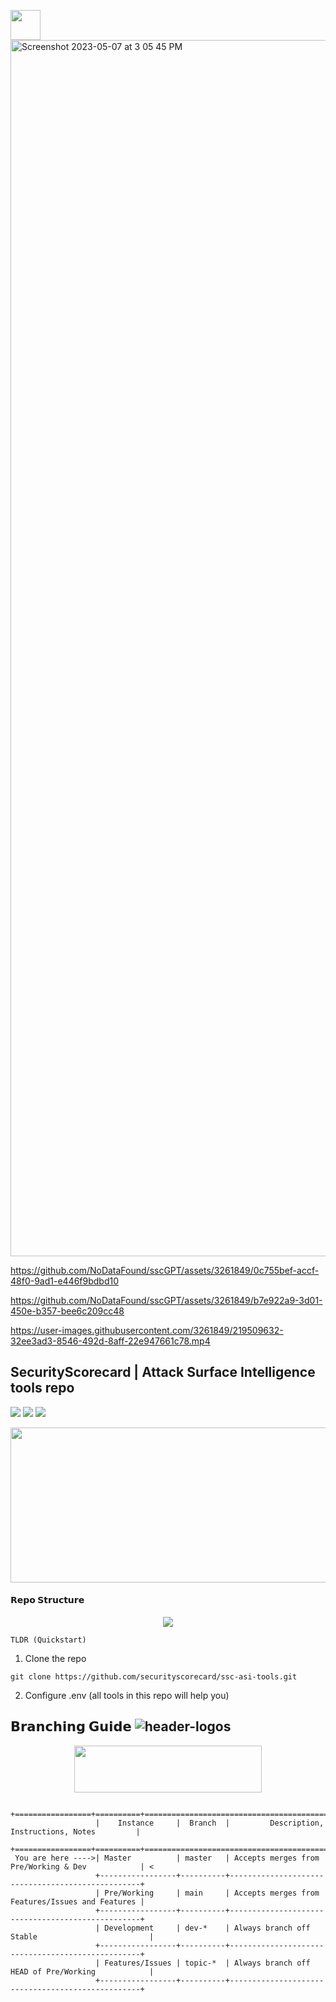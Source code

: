 
<p align="center">
<img align="left" width="48" height="48" src="https://github.com/securityscorecard/ssc-asi-tools/raw/dev/res/images/SSC.Ti.ANSI.48x48.png"></p> 

<img width="1946" alt="Screenshot 2023-05-07 at 3 05 45 PM" src="https://user-images.githubusercontent.com/3261849/236700520-eb682b95-26b6-4e9a-acd2-87343b4a4ae7.png">



https://github.com/NoDataFound/sscGPT/assets/3261849/0c755bef-accf-48f0-9ad1-e446f9bdbd10



https://github.com/NoDataFound/sscGPT/assets/3261849/b7e922a9-3d01-450e-b357-bee6c209cc48




https://user-images.githubusercontent.com/3261849/219509632-32ee3ad3-8546-492d-8aff-22e947661c78.mp4



## SecurityScorecard | Attack Surface Intelligence tools repo
![](https://img.shields.io/static/v1?label=SecurityScorecard&message=ASI&color=6747ff)
![](https://img.shields.io/github/commit-status/securityscorecard/ssc-asi-tools/master/161553007a5590614ec31def7306b371eae04947?color=blue)
![](https://img.shields.io/github/watchers/securityscorecard/ssc-asi-tools?color=black)
<p align="center">
<img align="center" width="548" height="248" src="https://github.com/securityscorecard/ssc-asi-tools/raw/dev/res/images/ssc_ansi_banner.png"></p> 

#### 𝗥𝗲𝗽𝗼 𝗦𝘁𝗿𝘂𝗰𝘁𝘂𝗿𝗲
<p align="center">
<img align="center" src="https://github.com/securityscorecard/ssc-asi-tools/raw/master/res/images/repo.png"></p> 

`TLDR (Quickstart)`

1. Clone the repo 
```
git clone https://github.com/securityscorecard/ssc-asi-tools.git
```

2. Configure .env (all tools in this repo will help you)

## 𝗕𝗿𝗮𝗻𝗰𝗵𝗶𝗻𝗴 𝗚𝘂𝗶𝗱𝗲 ![header-logos](https://img.shields.io/static/v1?label=𝗔𝗖𝗧𝗜𝗩𝗘𝗕𝗥𝗔𝗡𝗖𝗛&logo=git&message=MASTER&color=blueviolet)
<p align="center">
<img align="center" width="300" height="75" src="https://github.com/securityscorecard/ssc-asi-tools/raw/dev/res/images/branch.header.png"></p> 

```
                   +=================+==========+==================================================+
                   |    Instance     |  Branch  |         Description, Instructions, Notes         |
                   +=================+==========+==================================================+
 You are here ---->| Master          | master   | Accepts merges from Pre/Working & Dev            | <
                   +-----------------+----------+--------------------------------------------------+
                   | Pre/Working     | main     | Accepts merges from Features/Issues and Features | 
                   +-----------------+----------+--------------------------------------------------+
                   | Development     | dev-*    | Always branch off Stable                         |
                   +-----------------+----------+--------------------------------------------------+
                   | Features/Issues | topic-*  | Always branch off HEAD of Pre/Working            |
                   +-----------------+----------+--------------------------------------------------+
```
